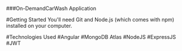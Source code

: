 ###On-DemandCarWash Application


#Getting Started
You'll need Git and Node.js (which comes with npm) installed on your computer.

#Technologies Used
#Angular
#MongoDB Atlas
#NodeJS
#ExpressJS
#JWT
